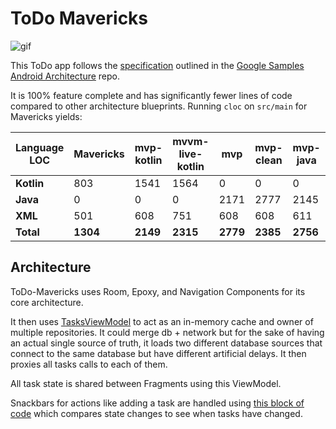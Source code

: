 # ToDo Mavericks

![gif](todo.gif)

This ToDo app follows the [specification](https://github.com/googlesamples/android-architecture/wiki/To-do-app-specification) outlined in the [Google Samples Android Architecture](https://github.com/googlesamples/android-architecture) repo.


It is 100% feature complete and has significantly fewer lines of code compared to other architecture blueprints.
Running `cloc` on `src/main` for Mavericks yields:

| Language LOC     | **Mavericks**   | **mvp-kotlin** | **mvvm-live-kotlin** |  **mvp** | **mvp-clean** | **mvp-java** |
| -------------    |     -----  |     ---------  |     ---------------- |  ------- | ------------- | ------------ |
| **Kotlin**       |         803|           1541 |                 1564 |        0 |             0 |            0 |
| **Java**         |         0  |              0 |                    0 |     2171 |          2777 |         2145 |
| **XML**          |         501|            608 |                  751 |      608 |           608 |          611 |
| **Total**        |   **1304** |       **2149** |             **2315** | **2779** |      **2385** |     **2756** |

## Architecture
ToDo-Mavericks uses Room, Epoxy, and Navigation Components for its core architecture.

It then uses [TasksViewModel](https://github.com/airbnb/mavericks/blob/main/todomvrx/src/main/java/com/airbnb/mvrx/todomvrx/TasksViewModel.kt) to act as an in-memory cache and owner of multiple repositories. It could merge db + network but for the sake of having an actual single source of truth, it loads two different database sources that connect to the same database but have different artificial delays. It then proxies all tasks calls to each of them.

All task state is shared between Fragments using this ViewModel.

Snackbars for actions like adding a task are handled using [this block of code](https://github.com/airbnb/mavericks/blob/main/todomvrx/src/main/java/com/airbnb/mvrx/todomvrx/core/BaseFragment.kt#L46) which compares state changes to see when tasks have changed.

